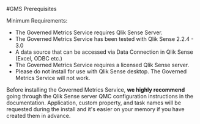 #GMS Prerequisites


Minimum Requirements:

- The Governed Metrics Service requires Qlik Sense Server.
- The Governed Metrics Service has been tested with Qlik Sense 2.2.4 - 3.0
- A data source that can be accessed via Data Connection in Qlik Sense (Excel, ODBC etc.)
- The Governed Metrics Service requires a licensed Qlik Sense server.
- Please do not install for use with Qlik Sense desktop.  The Governed Metrics Service will not work.

Before installing the Governed Metrics Service, __we highly recommend__ going through the Qlik Sense server QMC configuration instructions in the documentation.  Application, custom property, and task names will be requested during the install and it's easier on your memory if you have created them in advance.